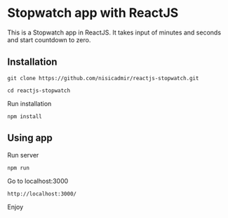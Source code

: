 # Stopwatch app with ReactJS

This is a Stopwatch app in ReactJS. It takes input of minutes and seconds and start countdown to zero.

## Installation
```
git clone https://github.com/nisicadmir/reactjs-stopwatch.git
```
```
cd reactjs-stopwatch
```
Run installation
```
npm install
```

## Using app
Run server
```
npm run
```
Go to localhost:3000
```
http://localhost:3000/
```
Enjoy

